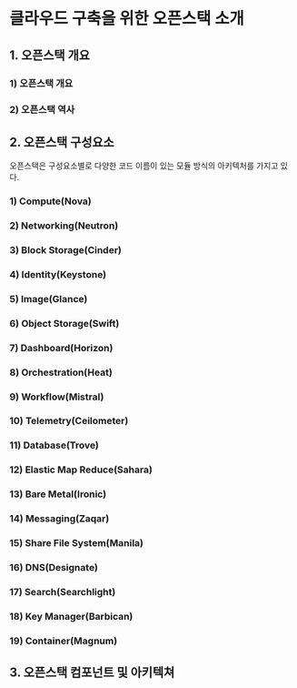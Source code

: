 # 클라우드 구축을 위한 오픈스택 소개
## 1. 오픈스택 개요
### 1) 오픈스택 개요
### 2) 오픈스택 역사

## 2. 오픈스택 구성요소
오픈스택은 구성요소별로 다양한 코드 이름이 있는 모듈 방식의 아키텍처를 가지고 있다.
### 1) Compute(Nova)
### 2) Networking(Neutron)
### 3) Block Storage(Cinder)
### 4) Identity(Keystone)
### 5) Image(Glance)
### 6) Object Storage(Swift)
### 7) Dashboard(Horizon)
### 8) Orchestration(Heat)
### 9) Workflow(Mistral)
### 10) Telemetry(Ceilometer)
### 11) Database(Trove)
### 12) Elastic Map Reduce(Sahara)
### 13) Bare Metal(Ironic)
### 14) Messaging(Zaqar)
### 15) Share File System(Manila)
### 16) DNS(Designate)
### 17) Search(Searchlight)
### 18) Key Manager(Barbican)
### 19) Container(Magnum)

## 3. 오픈스택 컴포넌트 및 아키텍쳐

